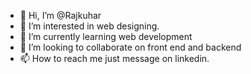 - 👋 Hi, I’m @Rajkuhar
- 👀 I’m interested in web designing.
- 🌱 I’m currently learning web development
- 💞️ I’m looking to collaborate on front end and backend
- 📫 How to reach me just message on linkedin.

<!---
Rajkuhar/Rajkuhar is a ✨ special ✨ repository because its `README.md` (this file) appears on your GitHub profile.
You can click the Preview link to take a look at your changes.
--->
